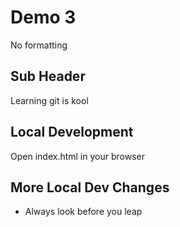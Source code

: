 # Demo 3

No formatting

## Sub Header

Learning git is kool

## Local Development

Open index.html in your browser

## More Local Dev Changes

 - Always look before you leap